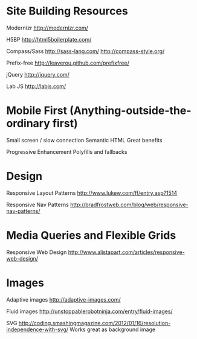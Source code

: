 
Site Building Resources
==================
Modernizr
http://modernizr.com/

H5BP
http://html5boilerplate.com/

Compass/Sass
http://sass-lang.com/
http://compass-style.org/

Prefix-free
http://leaverou.github.com/prefixfree/

jQuery
http://jquery.com/

Lab JS
http://labjs.com/



Mobile First (Anything-outside-the-ordinary first)
==================

Small screen / slow connection
Semantic HTML
Great benefits

Progressive Enhancement
Polyfills and fallbacks



Design
==================

Responsive Layout Patterns
http://www.lukew.com/ff/entry.asp?1514

Responsive Nav Patterns
http://bradfrostweb.com/blog/web/responsive-nav-patterns/



Media Queries and Flexible Grids
==================

Responsive Web Design
http://www.alistapart.com/articles/responsive-web-design/



Images
==================

Adaptive images
http://adaptive-images.com/

Fluid images
http://unstoppablerobotninja.com/entry/fluid-images/

SVG
http://coding.smashingmagazine.com/2012/01/16/resolution-independence-with-svg/
Works great as background image


